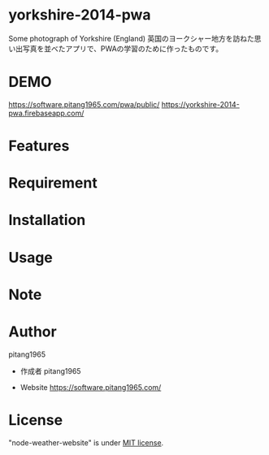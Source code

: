 # yorkshire-2014-pwa
Some photograph of Yorkshire (England)
英国のヨークシャー地方を訪ねた思い出写真を並べたアプリで、PWAの学習のために作ったものです。

# DEMO
https://software.pitang1965.com/pwa/public/
https://yorkshire-2014-pwa.firebaseapp.com/

# Features
 
# Requirement
 
# Installation

# Usage
 
# Note
 
# Author
pitang1965
 
* 作成者
pitang1965

* Website
https://software.pitang1965.com/
 
# License
"node-weather-website" is under [MIT license](https://en.wikipedia.org/wiki/MIT_License).

